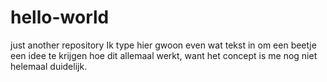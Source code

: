 # hello-world
just another repository
Ik type hier gwoon even wat tekst in om een beetje een idee te krijgen hoe dit allemaal werkt, want het concept is me nog niet helemaal duidelijk.
